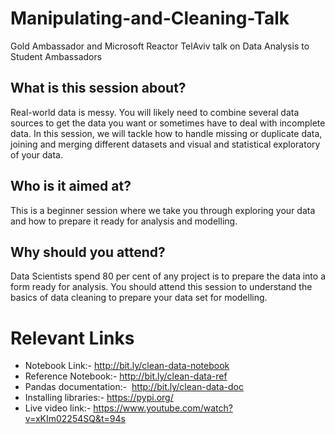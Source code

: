 # Manipulating-and-Cleaning-Talk
Gold Ambassador and Microsoft Reactor TelAviv talk on Data Analysis to Student Ambassadors

## What is this session about?
Real-world data is messy. You will likely need to combine several data sources to get the data you want or sometimes have to deal with incomplete data. In this session, we will tackle how to handle missing or duplicate data, joining and merging different datasets and visual and statistical exploratory of your data.

## Who is it aimed at?
This is a beginner session where we take you through exploring your data and how to prepare it ready for analysis and modelling.

## Why should you attend?
Data Scientists spend 80 per cent of any project is to prepare the data into a form ready for analysis. You should attend this session to understand the basics of data cleaning to prepare your data set for modelling.

# Relevant Links
* Notebook Link:- http://bit.ly/clean-data-notebook 
* Reference Notebook:- http://bit.ly/clean-data-ref 
* Pandas documentation:-  http://bit.ly/clean-data-doc 
* Installing libraries:- https://pypi.org/ 
* Live video link:- https://www.youtube.com/watch?v=xKIm02254SQ&t=94s

